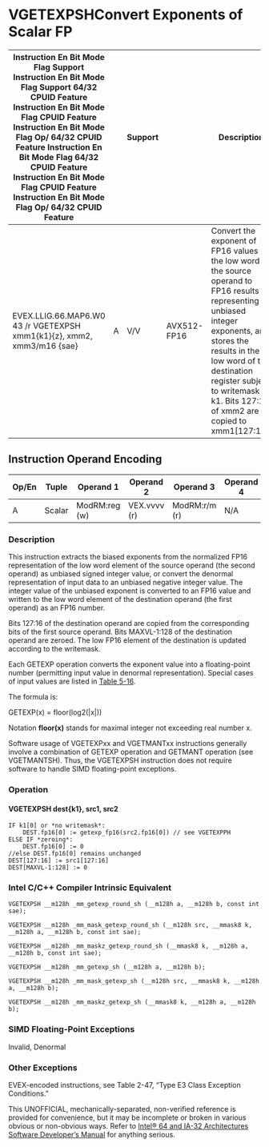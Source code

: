 # VGETEXPSH**Convert Exponents of Scalar FP**

| Instruction En Bit Mode Flag Support Instruction En Bit Mode Flag Support 64/32 CPUID Feature Instruction En Bit Mode Flag CPUID Feature Instruction En Bit Mode Flag Op/ 64/32 CPUID Feature Instruction En Bit Mode Flag 64/32 CPUID Feature Instruction En Bit Mode Flag CPUID Feature Instruction En Bit Mode Flag Op/ 64/32 CPUID Feature |     | Support |             | Description                                                                                                                                                                                                                                                                    |
| ---------------------------------------------------------------------------------------------------------------------------------------------------------------------------------------------------------------------------------------------------------------------------------------------------------------------------------------------- | --- | ------- | ----------- | ------------------------------------------------------------------------------------------------------------------------------------------------------------------------------------------------------------------------------------------------------------------------------ |
| EVEX.LLIG.66.MAP6.W0 43 /r VGETEXPSH xmm1{k1}{z}, xmm2, xmm3/m16 {sae}                                                                                                                                                                                                                                                                         | A   | V/V     | AVX512-FP16 | Convert the exponent of FP16 values in the low word of the source operand to FP16 results representing unbiased integer exponents, and stores the results in the low word of the destination register subject to writemask k1. Bits 127:16 of xmm2 are copied to xmm1[127:16]. |

## Instruction Operand Encoding

| Op/En | Tuple  | Operand 1     | Operand 2    | Operand 3     | Operand 4 |
| ----- | ------ | ------------- | ------------ | ------------- | --------- |
| A     | Scalar | ModRM:reg (w) | VEX.vvvv (r) | ModRM:r/m (r) | N/A       |

### Description

This instruction extracts the biased exponents from the normalized FP16 representation of the low word element of the source operand (the second operand) as unbiased signed integer value, or convert the denormal representation of input data to an unbiased negative integer value. The integer value of the unbiased exponent is converted to an FP16 value and written to the low word element of the destination operand (the first operand) as an FP16 number.

Bits 127:16 of the destination operand are copied from the corresponding bits of the first source operand. Bits MAXVL-1:128 of the destination operand are zeroed. The low FP16 element of the destination is updated according to the writemask.

Each GETEXP operation converts the exponent value into a floating-point number (permitting input value in denormal representation). Special cases of input values are listed in [Table 5-16](/x86/vgetexpph#tbl-5-16).

The formula is:

GETEXP(x) = floor(log2(|x|))

Notation **floor(x)** stands for maximal integer not exceeding real number x.

Software usage of VGETEXPxx and VGETMANTxx instructions generally involve a combination of GETEXP operation and GETMANT operation (see VGETMANTSH). Thus, the VGETEXPSH instruction does not require software to handle SIMD floating-point exceptions.

### Operation

#### VGETEXPSH dest{k1}, src1, src2

```
IF k1[0] or *no writemask*:
    DEST.fp16[0] := getexp_fp16(src2.fp16[0]) // see VGETEXPPH
ELSE IF *zeroing*:
    DEST.fp16[0] := 0
//else DEST.fp16[0] remains unchanged
DEST[127:16] := src1[127:16]
DEST[MAXVL-1:128] := 0

```

### Intel C/C++ Compiler Intrinsic Equivalent

```
VGETEXPSH __m128h _mm_getexp_round_sh (__m128h a, __m128h b, const int sae);

```

```
VGETEXPSH __m128h _mm_mask_getexp_round_sh (__m128h src, __mmask8 k, __m128h a, __m128h b, const int sae);

```

```
VGETEXPSH __m128h _mm_maskz_getexp_round_sh (__mmask8 k, __m128h a, __m128h b, const int sae);

```

```
VGETEXPSH __m128h _mm_getexp_sh (__m128h a, __m128h b);

```

```
VGETEXPSH __m128h _mm_mask_getexp_sh (__m128h src, __mmask8 k, __m128h a, __m128h b);

```

```
VGETEXPSH __m128h _mm_maskz_getexp_sh (__mmask8 k, __m128h a, __m128h b);

```

### SIMD Floating-Point Exceptions

Invalid, Denormal

### Other Exceptions

EVEX-encoded instructions, see Table 2-47, “Type E3 Class Exception Conditions.”

This UNOFFICIAL, mechanically-separated, non-verified reference is provided for convenience, but it may be
incomplete or broken in various obvious or non-obvious
ways. Refer to [Intel® 64 and IA-32 Architectures Software Developer’s Manual](https://software.intel.com/en-us/download/intel-64-and-ia-32-architectures-sdm-combined-volumes-1-2a-2b-2c-2d-3a-3b-3c-3d-and-4) for anything serious.
